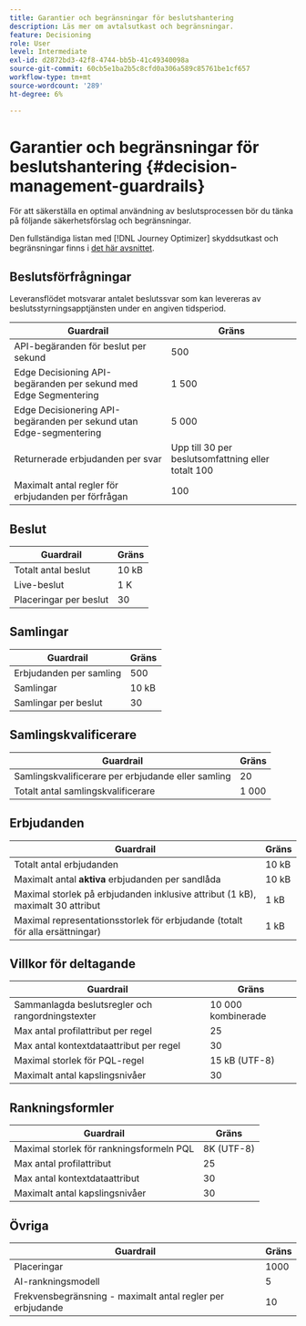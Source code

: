 ```yaml
---
title: Garantier och begränsningar för beslutshantering
description: Läs mer om avtalsutkast och begränsningar.
feature: Decisioning
role: User
level: Intermediate
exl-id: d2872bd3-42f8-4744-bb5b-41c49340098a
source-git-commit: 60cb5e1ba2b5c8cfd0a306a589c85761be1cf657
workflow-type: tm+mt
source-wordcount: '289'
ht-degree: 6%

---
```


# Garantier och begränsningar för beslutshantering {#decision-management-guardrails}

För att säkerställa en optimal användning av beslutsprocessen bör du tänka på följande säkerhetsförslag och begränsningar.

Den fullständiga listan med [!DNL Journey Optimizer] skyddsutkast och begränsningar finns i [det här avsnittet](../start/guardrails.md).

## Beslutsförfrågningar

Leveransflödet motsvarar antalet beslutssvar som kan levereras av beslutsstyrningsapptjänsten under en angiven tidsperiod.

| Guardrail | Gräns |
| ------- | ------- |
| API-begäranden för beslut per sekund | 500 |
| Edge Decisioning API-begäranden per sekund med Edge Segmentering | 1 500 |
| Edge Decisionering API-begäranden per sekund utan Edge-segmentering | 5 000 |
| Returnerade erbjudanden per svar | Upp till 30 per beslutsomfattning eller totalt 100 |
| Maximalt antal regler för erbjudanden per förfrågan | 100 |

## Beslut

| Guardrail | Gräns |
| ------- | ------- |
| Totalt antal beslut | 10 kB |
| Live-beslut | 1 K |
| Placeringar per beslut | 30 |

## Samlingar

| Guardrail | Gräns |
| ------- | ------- |
| Erbjudanden per samling | 500 |
| Samlingar | 10 kB |
| Samlingar per beslut | 30 |

## Samlingskvalificerare

| Guardrail | Gräns |
| ------- | ------- |
| Samlingskvalificerare per erbjudande eller samling | 20 |
| Totalt antal samlingskvalificerare | 1 000 |

## Erbjudanden

| Guardrail | Gräns |
| ------- | ------- |
| Totalt antal erbjudanden | 10 kB |
| Maximalt antal **aktiva** erbjudanden per sandlåda | 10 kB |
| Maximal storlek på erbjudanden inklusive attribut (1 kB), maximalt 30 attribut | 1 kB |
| Maximal representationsstorlek för erbjudande (totalt för alla ersättningar) | 1 kB |

## Villkor för deltagande

| Guardrail | Gräns |
| ------- | ------- |
| Sammanlagda beslutsregler och rangordningstexter | 10 000 kombinerade |
| Max antal profilattribut per regel | 25 |
| Max antal kontextdataattribut per regel | 30 |
| Maximal storlek för PQL-regel | 15 kB (UTF-8) |
| Maximalt antal kapslingsnivåer | 30 |

## Rankningsformler

| Guardrail | Gräns |
| ------- | ------- |
| Maximal storlek för rankningsformeln PQL | 8K (UTF-8) |
| Max antal profilattribut | 25 |
| Max antal kontextdataattribut | 30 |
| Maximalt antal kapslingsnivåer | 30 |

## Övriga

| Guardrail | Gräns |
| ------- | ------- |
| Placeringar | 1000 |
| AI-rankningsmodell | 5 |
| Frekvensbegränsning - maximalt antal regler per erbjudande | 10 |
